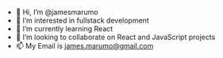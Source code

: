 - 👋 Hi, I’m @jamesmarumo
- 👀 I’m interested in fullstack development
- 🌱 I’m currently learning React
- 💞️ I’m looking to collaborate on React and JavaScript projects
- 📫 My Email is james.marumo@gmail.com

<!---
jamesmarumo/jamesmarumo is a ✨ special ✨ repository because its `README.md` (this file) appears on your GitHub profile.
You can click the Preview link to take a look at your changes.
--->
